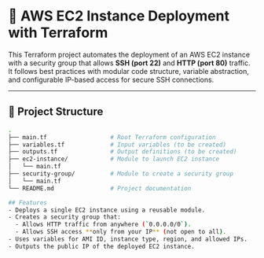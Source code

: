 # 🚀 AWS EC2 Instance Deployment with Terraform

This Terraform project automates the deployment of an AWS EC2 instance with a security group that allows **SSH (port 22)** and **HTTP (port 80)** traffic. It follows best practices with modular code structure, variable abstraction, and configurable IP-based access for secure SSH connections.

---

## 📁 Project Structure

```bash
.
├── main.tf                  # Root Terraform configuration
├── variables.tf             # Input variables (to be created)
├── outputs.tf               # Output definitions (to be created)
├── ec2-instance/            # Module to launch EC2 instance
│   └── main.tf
├── security-group/          # Module to create a security group
│   └── main.tf
└── README.md                # Project documentation

## Features
- Deploys a single EC2 instance using a reusable module.
- Creates a security group that:
  - Allows HTTP traffic from anywhere (`0.0.0.0/0`).
  - Allows SSH access **only from your IP** (not open to all).
- Uses variables for AMI ID, instance type, region, and allowed IPs.
- Outputs the public IP of the deployed EC2 instance.

